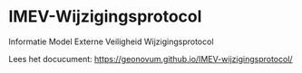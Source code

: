 # IMEV-Wijzigingsprotocol
Informatie Model Externe Veiligheid Wijzigingsprotocol

Lees het docucument:
https://geonovum.github.io/IMEV-wijzigingsprotocol/
